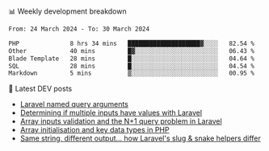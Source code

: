 📊 Weekly development breakdown
<!--START_SECTION:waka-->

```txt
From: 24 March 2024 - To: 30 March 2024

PHP              8 hrs 34 mins   ████████████████████▓░░░░   82.54 %
Other            40 mins         █▓░░░░░░░░░░░░░░░░░░░░░░░   06.43 %
Blade Template   28 mins         █░░░░░░░░░░░░░░░░░░░░░░░░   04.64 %
SQL              28 mins         █░░░░░░░░░░░░░░░░░░░░░░░░   04.54 %
Markdown         5 mins          ▒░░░░░░░░░░░░░░░░░░░░░░░░   00.95 %
```

<!--END_SECTION:waka-->

📕 Latest DEV posts
<!-- BLOG-POST-LIST:START -->
- [Laravel named query arguments](https://dev.to/michaelvickersuk/laravel-named-query-arguments-28kd)
- [Determining if multiple inputs have values with Laravel](https://dev.to/michaelvickersuk/determining-if-multiple-inputs-have-values-with-laravel-km6)
- [Array inputs validation and the N+1 query problem in Laravel](https://dev.to/michaelvickersuk/array-inputs-validation-and-the-n1-query-problem-in-laravel-2agb)
- [Array initialisation and key data types in PHP](https://dev.to/michaelvickersuk/array-initialisation-and-key-data-types-in-php-1e5b)
- [Same string, different output... how Laravel&#39;s slug &amp; snake helpers differ](https://dev.to/michaelvickersuk/same-string-different-output-how-laravels-slug-snake-helpers-differ-1ccj)
<!-- BLOG-POST-LIST:END -->
